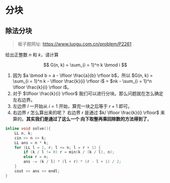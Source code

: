 # 分块

## 除法分块

> 板子题网址: https://www.luogu.com.cn/problem/P2261

给出正整数 $n$ 和 $k$，请计算

$$
G(n, k) = \sum_{i = 1}^n k \bmod i
$$

1. 因为 $a \bmod b = a - \lfloor \frac{a}{b} \rfloor b$，所以 $G(n, k) = \sum_{i = 1}^n k - \lfloor \frac{k}{i} \rfloor i$ = $nk - \sum_{i = 1}^n \lfloor \frac{k}{i} \rfloor i$。
2. 对于 $\lfloor \frac{k}{i} \rfloor$ 我们可以进行分块。那么问题就在怎么确定左右边界。
3. 左边界 $l$ 一开始从 $i=1$ 开始，算完一块之后等于 $r+1$ 即可。
4. 右边界 $r$ 怎么算出来的呢？ 右边界 $r$ 是通过 $k/ \lfloor \frac{k}{i} \rfloor$ 来算的。**其实我们是通过了这么一个 向下取整再乘回除数的方法得到了**。

```cpp
inline void solve(){
    LL n, k;
    cin >> n >> k;
    LL ans = n * k;
    for (LL l = 1, r; l <= n; l = r + 1) {
        if (k / l != 0) r = min(k / (k / l), n);
        else r = n;
        ans -= (k / l) * (l + r) * (r - l + 1) / 2;
    }
    cout << ans << endl;
}
```
